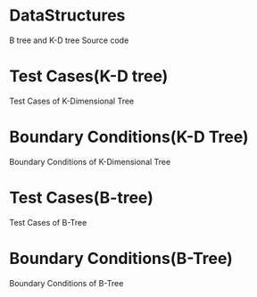 # DataStructures
B tree and K-D tree Source code
# Test Cases(K-D tree)
Test Cases of K-Dimensional Tree
# Boundary Conditions(K-D Tree)
Boundary Conditions of K-Dimensional Tree
# Test Cases(B-tree)
Test Cases of B-Tree
# Boundary Conditions(B-Tree)
Boundary Conditions of B-Tree
